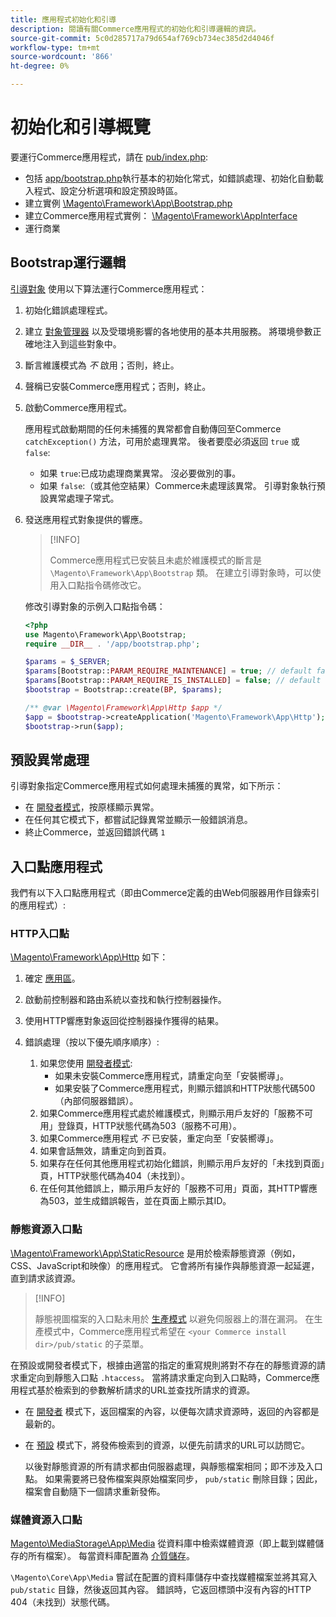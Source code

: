 ```yaml
---
title: 應用程式初始化和引導
description: 閱讀有關Commerce應用程式的初始化和引導邏輯的資訊。
source-git-commit: 5c0d285717a79d654af769cb734ec385d2d4046f
workflow-type: tm+mt
source-wordcount: '866'
ht-degree: 0%

---
```



# 初始化和引導概覽

要運行Commerce應用程式，請在 [pub/index.php][index]:

- 包括 [app/bootstrap.php][bootinitial]執行基本的初始化常式，如錯誤處理、初始化自動載入程式、設定分析選項和設定預設時區。
- 建立實例 [\Magento\Framework\App\Bootstrap.php][bootstrap] <!-- It requires initialization parameters to be specified in constructor. Normally, the $_SERVER super-global variable is supposed to be passed there. -->
- 建立Commerce應用程式實例： [\Magento\Framework\AppInterface][app-face]
- 運行商業

## Bootstrap運行邏輯

[引導對象][bootinitial] 使用以下算法運行Commerce應用程式：

1. 初始化錯誤處理程式。
1. 建立 [對象管理器][object] 以及受環境影響的各地使用的基本共用服務。 將環境參數正確地注入到這些對象中。
1. 斷言維護模式為 _不_ 啟用；否則，終止。
1. 聲稱已安裝Commerce應用程式；否則，終止。
1. 啟動Commerce應用程式。

   應用程式啟動期間的任何未捕獲的異常都會自動傳回至Commerce `catchException()` 方法，可用於處理異常。 後者要麼必須返回 `true` 或 `false`:

   - 如果 `true`:已成功處理商業異常。 沒必要做別的事。
   - 如果 `false`:（或其他空結果）Commerce未處理該異常。 引導對象執行預設異常處理子常式。

1. 發送應用程式對象提供的響應。

   >[!INFO]
   >
   >Commerce應用程式已安裝且未處於維護模式的斷言是 `\Magento\Framework\App\Bootstrap` 類。 在建立引導對象時，可以使用入口點指令碼修改它。

   修改引導對象的示例入口點指令碼：

   ```php
   <?php
   use Magento\Framework\App\Bootstrap;
   require __DIR__ . '/app/bootstrap.php';
   
   $params = $_SERVER;
   $params[Bootstrap::PARAM_REQUIRE_MAINTENANCE] = true; // default false
   $params[Bootstrap::PARAM_REQUIRE_IS_INSTALLED] = false; // default true
   $bootstrap = Bootstrap::create(BP, $params);
   
   /** @var \Magento\Framework\App\Http $app */
   $app = $bootstrap->createApplication('Magento\Framework\App\Http');
   $bootstrap->run($app);
   ```

## 預設異常處理

引導對象指定Commerce應用程式如何處理未捕獲的異常，如下所示：

- 在 [開發者模式](../bootstrap/application-modes.md#developer-mode)，按原樣顯示異常。
- 在任何其它模式下，都嘗試記錄異常並顯示一般錯誤消息。
- 終止Commerce，並返回錯誤代碼 `1`

## 入口點應用程式

我們有以下入口點應用程式（即由Commerce定義的由Web伺服器用作目錄索引的應用程式）:

### HTTP入口點

[\Magento\Framework\App\Http][http] 如下：

1. 確定 [應用區](https://developer.adobe.com/commerce/php/architecture/modules/areas/)。
1. 啟動前控制器和路由系統以查找和執行控制器操作。
1. 使用HTTP響應對象返回從控制器操作獲得的結果。
1. 錯誤處理（按以下優先順序順序）:

   1. 如果您使用 [開發者模式](../bootstrap/application-modes.md#developer-mode):
      - 如果未安裝Commerce應用程式，請重定向至「安裝嚮導」。
      - 如果安裝了Commerce應用程式，則顯示錯誤和HTTP狀態代碼500（內部伺服器錯誤）。
   1. 如果Commerce應用程式處於維護模式，則顯示用戶友好的「服務不可用」登錄頁，HTTP狀態代碼為503（服務不可用）。
   1. 如果Commerce應用程式 _不_ 已安裝，重定向至「安裝嚮導」。
   1. 如果會話無效，請重定向到首頁。
   1. 如果存在任何其他應用程式初始化錯誤，則顯示用戶友好的「未找到頁面」頁，HTTP狀態代碼為404（未找到）。
   1. 在任何其他錯誤上，顯示用戶友好的「服務不可用」頁面，其HTTP響應為503，並生成錯誤報告，並在頁面上顯示其ID。

### 靜態資源入口點

[\Magento\Framework\App\StaticResource][static-resource] 是用於檢索靜態資源（例如，CSS、JavaScript和映像）的應用程式。 它會將所有操作與靜態資源一起延遲，直到請求該資源。

>[!INFO]
>
>靜態視圖檔案的入口點未用於 [生產模式](application-modes.md#production-mode) 以避免伺服器上的潛在漏洞。 在生產模式中，Commerce應用程式希望在 `<your Commerce install dir>/pub/static` 的子菜單。

在預設或開發者模式下，根據由適當的指定的重寫規則將對不存在的靜態資源的請求重定向到靜態入口點 `.htaccess`。
當將請求重定向到入口點時，Commerce應用程式基於檢索到的參數解析請求的URL並查找所請求的資源。

- 在 [開發者](application-modes.md#developer-mode) 模式下，返回檔案的內容，以便每次請求資源時，返回的內容都是最新的。
- 在 [預設](application-modes.md#default-mode) 模式下，將發佈檢索到的資源，以便先前請求的URL可以訪問它。

   以後對靜態資源的所有請求都由伺服器處理，與靜態檔案相同；即不涉及入口點。 如果需要將已發佈檔案與原始檔案同步， `pub/static` 刪除目錄；因此，檔案會自動隨下一個請求重新發佈。

### 媒體資源入口點

[Magento\MediaStorage\App\Media][media] 從資料庫中檢索媒體資源（即上載到媒體儲存的所有檔案）。 每當資料庫配置為 [介質儲存](https://glossary.magento.com/media-storage)。

`\Magento\Core\App\Media` 嘗試在配置的資料庫儲存中查找媒體檔案並將其寫入 `pub/static` 目錄，然後返回其內容。 錯誤時，它返回標頭中沒有內容的HTTP 404（未找到）狀態代碼。

<!-- Link Definitions -->

[app-face]: https://github.com/magento/magento2/tree/2.4/lib/internal/Magento/Framework/AppInterface.php
[bootinitial]: https://github.com/magento/magento2/tree/2.4/app/bootstrap.php
[bootstrap]: https://github.com/magento/magento2/tree/2.4/lib/internal/Magento/Framework/App/Bootstrap.php
[http]: https://github.com/magento/magento2/tree/2.4/lib/internal/Magento/Framework/App/Http
[index]: https://github.com/magento/magento2/tree/2.4/pub/index.php
[media]: https://github.com/magento/magento2/tree/2.4/app/code/Magento/MediaStorage/App/Media.php
[object]: https://github.com/magento/magento2/tree/2.4/lib/internal/Magento/Framework/ObjectManager
[static-resource]: https://github.com/magento/magento2/tree/2.4/lib/internal/Magento/Framework/App/StaticResource.php
